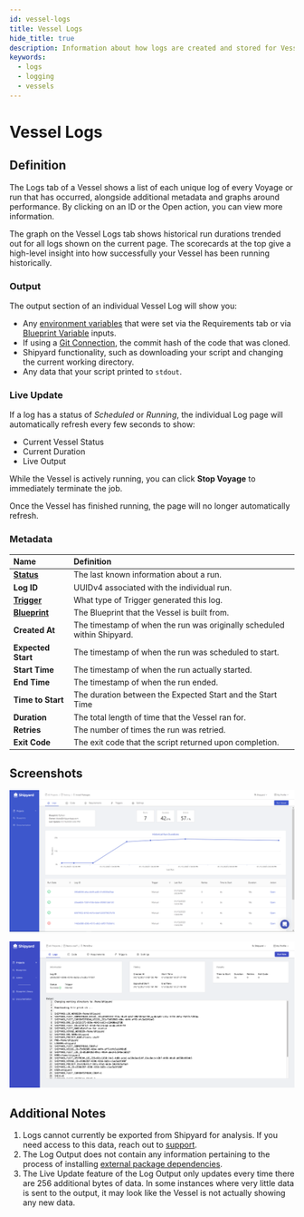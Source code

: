 ```yaml
---
id: vessel-logs
title: Vessel Logs
hide_title: true
description: Information about how logs are created and stored for Vessels.
keywords:
  - logs
  - logging
  - vessels
---
```


# Vessel Logs

## Definition

The Logs tab of a Vessel shows a list of each unique log of every Voyage or run that has occurred, alongside additional metadata and graphs around performance. By clicking on an ID or the Open action, you can view more information.

The graph on the Vessel Logs tab shows historical run durations trended out for all logs shown on the current page. The scorecards at the top give a high-level insight into how successfully your Vessel has been running historically.

### Output

The output section of an individual Vessel Log will show you:

- Any [environment variables](../requirements/environment-variables.md) that were set via the Requirements tab or via [Blueprint Variable](../inputs/blueprint-variables.md) inputs.
- If using a [Git Connection](../code/git-connection.md), the commit hash of the code that was cloned.
- Shipyard functionality, such as downloading your script and changing the current working directory.
- Any data that your script printed to `stdout`.

### Live Update

If a log has a status of *Scheduled* or *Running*, the individual Log page will automatically refresh every few seconds to show:

- Current Vessel Status
- Current Duration
- Live Output

While the Vessel is actively running, you can click **Stop Voyage** to immediately terminate the job.

Once the Vessel has finished running, the page will no longer automatically refresh.

### Metadata

| Name                                                       | Definition                                                              |
| :--------------------------------------------------------- | :---------------------------------------------------------------------- |
| [**Status**](../other-functions/status.md) | The last known information about a run.                                 |
| **Log ID**                                                 | UUIDv4 associated with the individual run.                              |
| [**Trigger**](../triggers/README.md)                | What type of Trigger generated this log.                                |
| [**Blueprint** ](../blueprints.md)                                             | The Blueprint that the Vessel is built from.                            |
| **Created At**                                             | The timestamp of when the run was originally scheduled within Shipyard. |
| **Expected Start**                                         | The timestamp of when the run was scheduled to start.                   |
| **Start Time**                                             | The timestamp of when the run actually started.                         |
| **End Time**                                               | The timestamp of when the run ended.                                    |
| **Time to Start**                                          | The duration between the Expected Start and the Start Time              |
| **Duration**                                               | The total length of time that the Vessel ran for.                       |
| **Retries**                                                | The number of times the run was retried.                                |
| **Exit Code**                                              | The exit code that the script returned upon completion.                 |

## Screenshots

![Logs Tab for a Vessel](../../.gitbook/assets/image_23.png)

![Individual Log for a Vessel](../../.gitbook/assets/image_90.png)

## Additional Notes

1. Logs cannot currently be exported from Shipyard for analysis. If you need access to this data, reach out to [support](mailto:support@shipyardapp.com).
2. The Log Output does not contain any information pertaining to the process of installing [external package dependencies](../requirements/external-package-dependencies.md).
3. The Live Update feature of the Log Output only updates every time there are 256 additional bytes of data. In some instances where very little data is sent to the output, it may look like the Vessel is not actually showing any new data.
